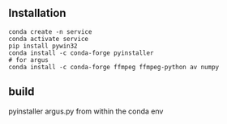 ## Installation

```
conda create -n service
conda activate service
pip install pywin32
conda install -c conda-forge pyinstaller
# for argus
conda install -c conda-forge ffmpeg ffmpeg-python av numpy
```

## build

pyinstaller argus.py from within the conda env